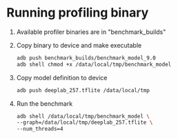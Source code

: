 Running profiling binary
==========================

  1. Available profiler binaries are in "benchmark_builds"

  2. Copy binary to device and make executable
     ```sh
     adb push benchmark_builds/benchmark_model_9.0
     adb shell chmod +x /data/local/tmp/benchmark_model
     ```

  3. Copy model definition to device
     ```sh
     adb push deeplab_257.tflite /data/local/tmp
     ```

  4. Run the benchmark
     ```sh
     adb shell /data/local/tmp/benchmark_model \
     --graph=/data/local/tmp/deeplab_257.tflite \
     --num_threads=4
     ```
